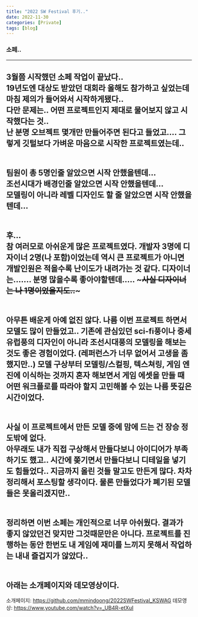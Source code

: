 ```yaml
---
title: "2022 SW Festival 후기.."
date: 2022-11-30
categories: [Private]
tags: [blog]
---
```


### 소페..
---
3월쯤 시작했던 소페 작업이 끝났다..  
19년도엔 대상도 받았던 대회라 올해도 참가하고 싶었는데 마침 제의가 들어와서 시작하게됐다..  
다만 문제는.. 어떤 프로젝트인지 제대로 물어보지 않고 시작했다는 것..  
난 분명 오브젝트 몇개만 만들어주면 된다고 들었고.... 그렇게 깃털보다 가벼운 마음으로 시작한 프로젝트였는데..  
<br>
<br>
팀원이 총 5명인줄 알았으면 시작 안했을텐데...  
조선시대가 배경인줄 알았으면 시작 안했을텐데...  
모델링이 아니라 레벨 디자인도 할 줄 알았으면 시작 안했을텐데...  
<br>
<br>
후...  
참 여러모로 아쉬운게 많은 프로젝트였다. 개발자 3명에 디자이너 2명(나 포함)이었는데 역시 큰 프로젝트가 아니면 개발인원은 적을수록 난이도가 내려가는 것 같다. 디자이너는....... 분명 많을수록 좋아야할텐데..... ~~~사실 디자이너는 나 1명이었을지도..~~~   
<br>
<br>
아무튼 배운게 아예 없진 않다. 나름 이번 프로젝트 하면서 모델도 많이 만들었고.. 기존에 관심있던 sci-fi풍이나 중세 유럽풍의 디자인이 아니라 조선시대풍의 모델링을 해보는 것도 좋은 경험이었다. (레퍼런스가 너무 없어서 고생을 좀 했지만..) 모델 구상부터 모델링/스컬핑, 텍스쳐링, 게임 엔진에 이식하는 것까지 혼자 해보면서 게임 에셋을 만들 때 어떤 워크플로를 따라야 할지 고민해볼 수 있는 나름 뜻깊은 시간이었다.   
<br>
<br>
사실 이 프로젝트에서 만든 모델 중에 맘에 드는 건 장승 정도밖에 없다.    
아무래도 내가 직접 구상해서 만들다보니 아이디어가 부족하기도 했고.. 시간에 쫒기면서 만들다보니 디테일을 넣기도 힘들었다.. 지금까지 올린 것들 말고도 만든게 많다. 차차 정리해서 포스팅할 생각이다. 물론 만들었다가 폐기된 모델들은 못올리겠지만..    
<br>
<br>
정리하면 이번 소페는 개인적으로 너무 아쉬웠다. 결과가 좋지 않았던건 맞지만 그것때문만은 아니다. 프로젝트를 진행하는 동안 한번도 내 게임에 재미를 느끼지 못해서 작업하는 내내 즐겁지가 않았다..   
<br>
<br>
아래는 소개페이지와 데모영상이다.   
---
소개페이지: <https://github.com/mmindoong/2022SWFestival_KSWAG>
데모영상: <https://www.youtube.com/watch?v=_UB4R-etXuI>